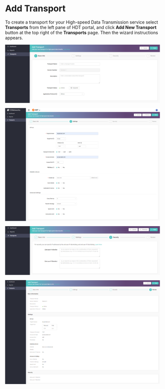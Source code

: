 # Add Transport

To create a transport for your High-speed Data Transmission service select **Transports** from the left pane of HDT portal,  and click **Add New Transport** button at the top right of the **Transports** page. Then the wizard instructions appears.

![null](</docs/resources/images/transports/add-transport-basic-info.png>)

![null](</docs/resources/images/transports/add-transport-settings.png>)

![null](</docs/resources/images/transports/add-transport-security.png>)

![null](</docs/resources/images/transports/add-transport-review.png>)


